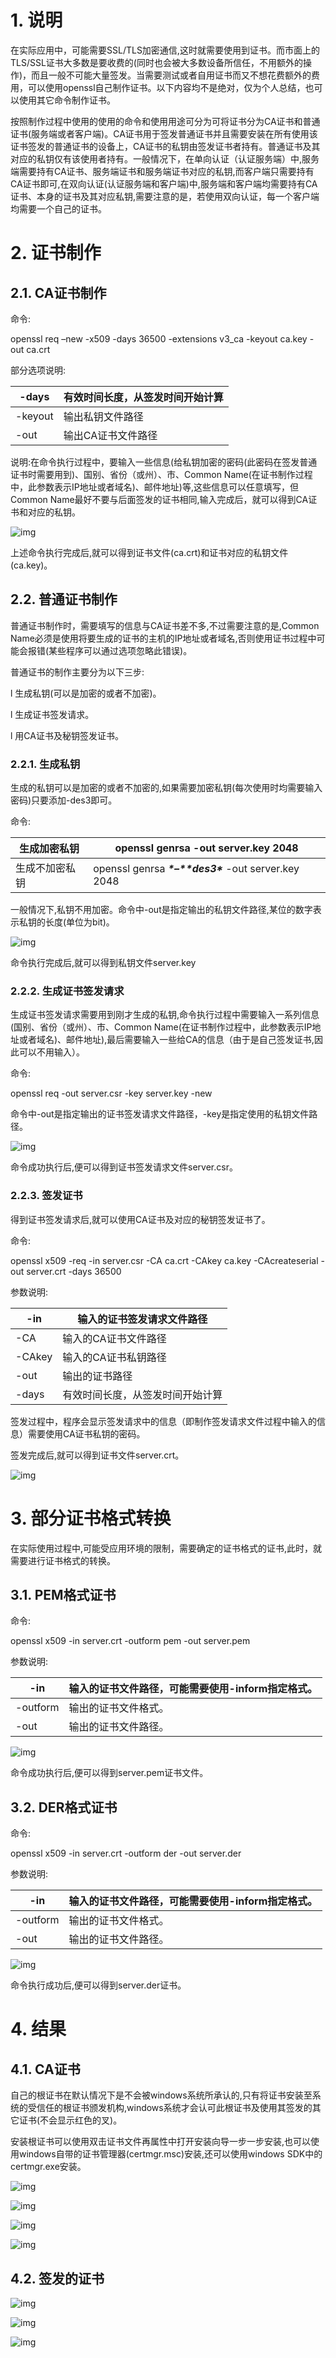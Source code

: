 # **1.** 说明

在实际应用中，可能需要SSL/TLS加密通信,这时就需要使用到证书。而市面上的TLS/SSL证书大多数是要收费的(同时也会被大多数设备所信任，不用额外的操作)，而且一般不可能大量签发。当需要测试或者自用证书而又不想花费额外的费用，可以使用openssl自己制作证书。以下内容均不是绝对，仅为个人总结，也可以使用其它命令制作证书。

按照制作过程中使用的使用的命令和使用用途可分为可将证书分为CA证书和普通证书(服务端或者客户端)。CA证书用于签发普通证书并且需要安装在所有使用该证书签发的普通证书的设备上，CA证书的私钥由签发证书者持有。普通证书及其对应的私钥仅有该使用者持有。一般情况下，在单向认证（认证服务端）中,服务端需要持有CA证书、服务端证书和服务端证书对应的私钥,而客户端只需要持有CA证书即可,在双向认证(认证服务端和客户端)中,服务端和客户端均需要持有CA证书、本身的证书及其对应私钥,需要注意的是，若使用双向认证，每一个客户端均需要一个自己的证书。

# **2.** 证书制作

## **2.1.** CA证书制作

命令:

openssl req –new -x509  -days 36500 -extensions v3_ca -keyout ca.key -out ca.crt

部分选项说明:

| -days   | 有效时间长度，从签发时间开始计算 |
| ------- | -------------------------------- |
| -keyout | 输出私钥文件路径                 |
| -out    | 输出CA证书文件路径               |

说明:在命令执行过程中，要输入一些信息(给私钥加密的密码(此密码在签发普通证书时需要用到)、国别、省份（或州）、市、Common Name(在证书制作过程中，此参数表示IP地址或者域名)、邮件地址)等,这些信息可以任意填写，但Common Name最好不要与后面签发的证书相同,输入完成后，就可以得到CA证书和对应的私钥。

![img](wpsDLOZd0.jpg) 

上述命令执行完成后,就可以得到证书文件(ca.crt)和证书对应的私钥文件(ca.key)。

## **2.2.** 普通证书制作

普通证书制作时，需要填写的信息与CA证书差不多,不过需要注意的是,Common Name必须是使用将要生成的证书的主机的IP地址或者域名,否则使用证书过程中可能会报错(某些程序可以通过选项忽略此错误)。

普通证书的制作主要分为以下三步:

l 生成私钥(可以是加密的或者不加密)。

l 生成证书签发请求。

l 用CA证书及秘钥签发证书。

### **2.2.1.** 生成私钥

生成的私钥可以是加密的或者不加密的,如果需要加密私钥(每次使用时均需要输入密码)只要添加-des3即可。

命令:

| 生成加密私钥   | openssl genrsa -out server.key 2048                          |
| -------------- | ------------------------------------------------------------ |
| 生成不加密私钥 | openssl genrsa ***\*–\*******\*des3\**** -out server.key 2048 |

一般情况下,私钥不用加密。命令中-out是指定输出的私钥文件路径,某位的数字表示私钥的长度(单位为bit)。

![img](wpsWuwR6Y.jpg) 

命令执行完成后,就可以得到私钥文件server.key

### **2.2.2.** 生成证书签发请求

生成证书签发请求需要用到刚才生成的私钥,命令执行过程中需要输入一系列信息(国别、省份（或州）、市、Common Name(在证书制作过程中，此参数表示IP地址或者域名)、邮件地址),最后需要输入一些给CA的信息（由于是自己签发证书,因此可以不用输入）。

命令:

openssl req -out server.csr -key server.key -new

命令中-out是指定输出的证书签发请求文件路径，-key是指定使用的私钥文件路径。

![img](wpsROfoHX.jpg) 

命令成功执行后,便可以得到证书签发请求文件server.csr。

### **2.2.3.** 签发证书

得到证书签发请求后,就可以使用CA证书及对应的秘钥签发证书了。

命令:

openssl x509 -req -in server.csr -CA ca.crt -CAkey ca.key -CAcreateserial -out server.crt -days 36500

参数说明:

| -in    | 输入的证书签发请求文件路径       |
| ------ | -------------------------------- |
| -CA    | 输入的CA证书文件路径             |
| -CAkey | 输入的CA证书私钥路径             |
| -out   | 输出的证书路径                   |
| -days  | 有效时间长度，从签发时间开始计算 |

签发过程中，程序会显示签发请求中的信息（即制作签发请求文件过程中输入的信息）需要使用CA证书私钥的密码。

签发完成后,就可以得到证书文件server.crt。

 

![img](wps4Zqkf0.jpg) 

# **3.** 部分证书格式转换

在实际使用过程中,可能受应用环境的限制，需要确定的证书格式的证书,此时，就需要进行证书格式的转换。

## **3.1.** PEM格式证书

命令:

openssl x509 -in server.crt -outform pem -out server.pem

参数说明:

| -in      | 输入的证书文件路径，可能需要使用-inform指定格式。 |
| -------- | ------------------------------------------------- |
| -outform | 输出的证书文件格式。                              |
| -out     | 输出的证书文件路径。                              |

![img](wps1BTQeZ.jpg) 

命令成功执行后,便可以得到server.pem证书文件。

## **3.2.** DER格式证书

命令:

openssl x509 -in server.crt -outform der -out server.der

参数说明:

| -in      | 输入的证书文件路径，可能需要使用-inform指定格式。 |
| -------- | ------------------------------------------------- |
| -outform | 输出的证书文件格式。                              |
| -out     | 输出的证书文件路径。                              |

![img](wpst1MfyZ.jpg) 

命令执行成功后,便可以得到server.der证书。

# **4.** 结果

## **4.1.** CA证书

自己的根证书在默认情况下是不会被windows系统所承认的,只有将证书安装至系统的受信任的根证书颁发机构,windows系统才会认可此根证书及使用其签发的其它证书(不会显示红色的叉)。

安装根证书可以使用双击证书文件再属性中打开安装向导一步一步安装,也可以使用windows自带的证书管理器(certmgr.msc)安装,还可以使用windows SDK中的certmgr.exe安装。

 

![img](wpsQHCOa0.jpg) 

![img](wps5WbDd1.jpg) 

![img](wpsmiR4lX.jpg) 

![img](wpsj9wBnY.jpg) 

## **4.2.** 签发的证书

![img](wpsGCvPRX.jpg) 

![img](wpsv5D1mZ.jpg) 

![img](wpsztdPrX.jpg) 

 

 

 

 
